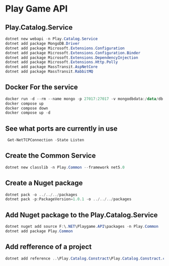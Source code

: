 # Play Game API

## Play.Catalog.Service
```powershell
dotnet new webapi -n Play.Catalog.Service
dotnet add package MongoDB.Driver
dotnet add package Microsoft.Extensions.Configuration
dotnet add package Microsoft.Extensions.Configuration.Binder
dotnet add package Microsoft.Extensions.DependencyInjection
dotnet add package Microsoft.Extensions.Http.Polly
dotnet add package MassTransit.AspNetCore
dotnet add package MassTransit.RabbitMQ
```

## Docker For the service
```powershell
docker run -d --rm --name mongo -p 27017:27017 -v mongodbdata:/data/db mongo
docker compose up
docker compose down
docker compose up -d
```

## See what ports are currently in use
```powershell
 Get-NetTCPConnection -State Listen
```

## Create the Common Service
```powershell
dotnet new classlib -n Play.Common --framework net5.0
```

## Create a Nuget package
```powershell
dotnet pack -o ../../../packages
dotnet pack -p:PackageVersion=1.0.1 -o ../../../packages
```

## Add Nuget package to the Play.Catalog.Service
```powershell
dotnet nuget add source F:\.NET\Playgame.API\packages -n Play.Common
dotnet add package Play.Common
```

## Add refference of a project
```powershell
dotnet add reference ..\Play.Catalog.Constract\Play.Catalog.Constract.csproj
```